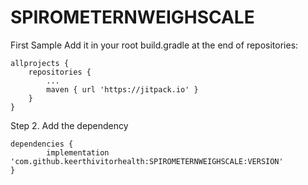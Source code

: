 # SPIROMETERNWEIGHSCALE
First Sample
Add it in your root build.gradle at the end of repositories:

	allprojects {
		repositories {
			...
			maven { url 'https://jitpack.io' }
		}
	}
  
  Step 2. Add the dependency

	dependencies {
	        implementation 'com.github.keerthivitorhealth:SPIROMETERNWEIGHSCALE:VERSION'
	}

